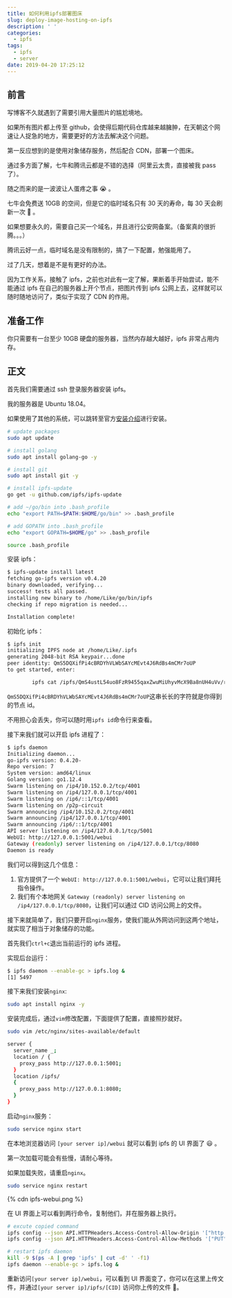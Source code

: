 ```yaml
---
title: 如何利用ipfs部署图床
slug: deploy-image-hosting-on-ipfs
description: ' '
categories:
  - ipfs
tags:
  - ipfs
  - server
date: 2019-04-20 17:25:12
---
```


## 前言

写博客不久就遇到了需要引用大量图片的尴尬境地。

如果所有图片都上传至 github，会使得后期代码仓库越来越臃肿，在天朝这个网速让人捉急的地方，需要更好的方法去解决这个问题。

第一反应想到的是使用对象储存服务，然后配合 CDN，部署一个图床。

通过多方面了解，七牛和腾讯云都是不错的选择（阿里云太贵，直接被我 pass 了）。

随之而来的是一波波让人蛋疼之事 😭 。

七牛会免费送 10GB 的空间，但是它的临时域名只有 30 天的寿命，每 30 天会刷新一次 🤒 。

如果想要永久的，需要自己买一个域名，并且进行公安网备案。（备案真的很折腾。。。）

腾讯云好一点，临时域名是没有限制的，搞了一下配置，勉强能用了。

过了几天，想着是不是有更好的办法。

因为工作关系，接触了 ipfs，之前也对此有一定了解，果断着手开始尝试，能不能通过 ipfs 在自己的服务器上开个节点，把图片传到 ipfs 公网上去，这样就可以随时随地访问了，类似于实现了 CDN 的作用。

## 准备工作

你只需要有一台至少 10GB 硬盘的服务器，当然内存越大越好，ipfs 非常占用内存。

## 正文

首先我们需要通过 ssh 登录服务器安装 ipfs。

我的服务器是 Ubuntu 18.04。

如果使用了其他的系统，可以跳转至官方[安装介绍](https://docs.ipfs.io/introduction/install/)进行安装。

```bash
# update packages
sudo apt update

# install golang
sudo apt install golang-go -y

# install git
sudo apt install git -y

# install ipfs-update
go get -u github.com/ipfs/ipfs-update

# add ~/go/bin into .bash_profile
echo "export PATH=$PATH:$HOME/go/bin" >> .bash_profile

# add GOPATH into .bash_profile
echo "export GOPATH=$HOME/go" >> .bash_profile

source .bash_profile
```

安装 ipfs：

```bash
$ ipfs-update install latest
fetching go-ipfs version v0.4.20
binary downloaded, verifying...
success! tests all passed.
installing new binary to /home/Like/go/bin/ipfs
checking if repo migration is needed...

Installation complete!
```

初始化 ipfs：

```bash
$ ipfs init
initializing IPFS node at /home/Like/.ipfs
generating 2048-bit RSA keypair...done
peer identity: QmS5DQXifPi4cBRDYhVLWbSAYcMEvt4J6RdBs4mCMr7oUP
to get started, enter:

        ipfs cat /ipfs/QmS4ustL54uo8FzR9455qaxZwuMiUhyvMcX9Ba8nUH4uVv/readme
```

`QmS5DQXifPi4cBRDYhVLWbSAYcMEvt4J6RdBs4mCMr7oUP`这串长长的字符就是你得到的节点 id。

不用担心会丢失，你可以随时用`ipfs id`命令行来查看。

接下来我们就可以开启 ipfs 进程了：

```bash
$ ipfs daemon
Initializing daemon...
go-ipfs version: 0.4.20-
Repo version: 7
System version: amd64/linux
Golang version: go1.12.4
Swarm listening on /ip4/10.152.0.2/tcp/4001
Swarm listening on /ip4/127.0.0.1/tcp/4001
Swarm listening on /ip6/::1/tcp/4001
Swarm listening on /p2p-circuit
Swarm announcing /ip4/10.152.0.2/tcp/4001
Swarm announcing /ip4/127.0.0.1/tcp/4001
Swarm announcing /ip6/::1/tcp/4001
API server listening on /ip4/127.0.0.1/tcp/5001
WebUI: http://127.0.0.1:5001/webui
Gateway (readonly) server listening on /ip4/127.0.0.1/tcp/8080
Daemon is ready
```

我们可以得到这几个信息：

1. 官方提供了一个 `WebUI: http://127.0.0.1:5001/webui`，它可以让我们拜托指令操作。
2. 我们有个本地网关 `Gateway (readonly) server listening on /ip4/127.0.0.1/tcp/8080`，让我们可以通过 CID 访问公网上的文件。

接下来就简单了，我们只要开启`nginx`服务，使我们能从外网访问到这两个地址，就实现了相当于对象储存的功能。

首先我们`ctrl+c`退出当前运行的 ipfs 进程。

实现后台运行：

```bash
$ ipfs daemon --enable-gc > ipfs.log &
[1] 5497
```

接下来我们安装`nginx`:

```bash
sudo apt install nginx -y
```

安装完成后，通过`vim`修改配置，下面提供了配置，直接照抄就好。

```bash
sudo vim /etc/nginx/sites-available/default
```

```bash
server {
  server_name _;
  location / {
    proxy_pass http://127.0.0.1:5001;
  }
  location /ipfs/
  {
    proxy_pass http://127.0.0.1:8080;
  }
}
```

启动`nginx`服务：

```bash
sudo service nginx start
```

在本地浏览器访问 `[your server ip]/webui` 就可以看到 ipfs 的 UI 界面了 😃 。

第一次加载可能会有些慢，请耐心等待。

如果加载失败，请重启`nginx`。

```bash
sudo service nginx restart
```

{% cdn ipfs-webui.png %}

在 UI 界面上可以看到两行命令，复制他们，并在服务器上执行。

```bash
# excute copied command
ipfs config --json API.HTTPHeaders.Access-Control-Allow-Origin '["http://[your server ip]", "http://127.0.0.1:5001", "https://webui.ipfs.io"]'
ipfs config --json API.HTTPHeaders.Access-Control-Allow-Methods '["PUT", "GET", "POST"]'

# restart ipfs daemon
kill -9 $(ps -A | grep 'ipfs' | cut -d' ' -f1)
ipfs daemon --enable-gc > ipfs.log &
```

重新访问`[your server ip]/webui`，可以看到 UI 界面变了，你可以在这里上传文件，并通过`[your server ip]/ipfs/[CID]` 访问你上传的文件 🎉。
